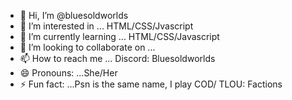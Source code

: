 - 👋 Hi, I’m @bluesoldworlds
- 👀 I’m interested in ... HTML/CSS/Jvascript
- 🌱 I’m currently learning ... HTML/CSS/Javascript
- 💞️ I’m looking to collaborate on ...
- 📫 How to reach me ... Discord: Bluesoldworlds
- 😄 Pronouns: ...She/Her
- ⚡ Fun fact: ...Psn is the same name, I play COD/ TLOU: Factions

<!---
bluesoldworlds/bluesoldworlds is a ✨ special ✨ repository because its `README.md` (this file) appears on your GitHub profile.
You can click the Preview link to take a look at your changes.
--->
